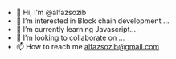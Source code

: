 - 👋 Hi, I’m @alfazsozib
- 👀 I’m interested in Block chain development ...
- 🌱 I’m currently learning Javascript...
- 💞️ I’m looking to collaborate on ...
- 📫 How to reach me alfazsozib@gmail.com

<!---
alfazsozib/alfazsozib is a ✨ special ✨ repository because its `README.md` (this file) appears on your GitHub profile.
You can click the Preview link to take a look at your changes.
--->

